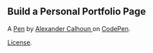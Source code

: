 Build a Personal Portfolio Page
-------------------------------


A [Pen](https://codepen.io/alhoun78/pen/xddgNv) by [Alexander  Calhoun ](http://codepen.io/alhoun78) on [CodePen](http://codepen.io/).

[License](https://codepen.io/alhoun78/pen/xddgNv/license).